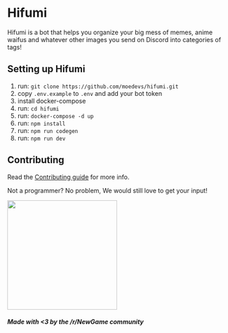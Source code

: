 # Hifumi
Hifumi is a bot that helps you organize your big mess of memes, anime waifus and whatever other images you send on Discord into categories of tags!

## Setting up Hifumi

1. run: `git clone https://github.com/moedevs/hifumi.git`
2. copy `.env.example` to `.env` and add your bot token
3. install docker-compose
4. run: `cd hifumi`
5. run: `docker-compose -d up`
6. run: `npm install`
7. run: `npm run codegen`
8. run: `npm run dev`

## Contributing
Read the [Contributing guide](CONTRIBUTING.md) for more info.

Not a programmer? No problem, We would still love to get your input!

<a href="https://discord.gg/ZWW5CJw">
  <img width="250" src="https://i.imgur.com/GlEHVES.png"></img>
</a>

##### Made with <3 by the /r/NewGame community
